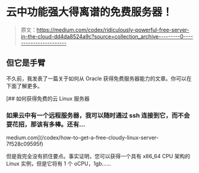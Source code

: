 # 云中功能强大得离谱的免费服务器！

> 原文：<https://medium.com/codex/ridiculously-powerful-free-server-in-the-cloud-dd4da8524a9c?source=collection_archive---------0----------------------->

## 但它是手臂

不久前，我发表了一篇关于如何从 Oracle 获得免费服务器能力的文章。你可以在下面了解更多。

[](/codex/how-to-get-a-free-cloudy-linux-server-7f528c09595f) [## 如何获得免费的云 Linux 服务器

### 如果云中有一个远程服务器，我可以随时通过 ssh 连接到它，而不会耍花招，那该有多棒。还有…

medium.com](/codex/how-to-get-a-free-cloudy-linux-server-7f528c09595f) 

但是我完全没有抓住要点。事实证明，您可以获得一个具有 x86_64 CPU 架构的 Linux 实例，但是它将有 1 个 oCPU，1gb……